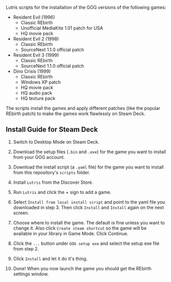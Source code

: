 Lutris scripts for the installation of the GOG versions of the following games:

- Resident Evil (1996)
  - Classic REbirth
  - Unofficial MediaKite 1.01 patch for USA
  - HQ movie pack
- Resident Evil 2 (1998)
  - Classic REbirth
  - SourceNext 1.1.0 official patch
- Resident Evil 3 (1999)
  - Classic REbirth
  - SourceNext 1.1.0 official patch
- Dino Crisis (1999)
  - Classic REbirth
  - Windows XP patch
  - HQ movie pack
  - HQ audio pack
  - HQ texture pack

The scripts install the games and apply different patches (like the popular REbirth patch) to make the games work flawlessly on Steam Deck.

## **Install Guide for Steam Deck**

1. Switch to Desktop Mode on Steam Deck.

2. Download the setup files (`.bin` and `.exe`) for the game you want to install from your GOG account.

3. Download the install script (a `.yaml` file) for the game you want to install from this repository's `scripts` folder.

4. Install `Lutris` from the Discover Store.

5. Run `Lutris` and click the + sign to add a game.

6. Select `Install from local install script` and point to the yaml file you downloaded in step 3. Then click `Install` and `Install` again on the next screen.

7. Choose where to install the game. The default is fine unless you want to change it. Also click `Create steam shortcut` so the game will be available in your library in Game Mode. Click Continue.

8. Click the `...` button under `GOG setup exe` and select the setup exe file from step 2.

9. Click `Install` and let it do it's thing.

10. Done! When you now launch the game you should get the REbirth settings window.